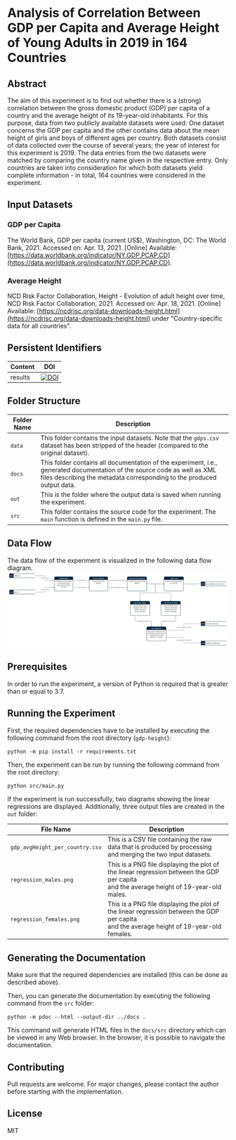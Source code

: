 # Analysis of Correlation Between GDP per Capita and Average Height of Young Adults in 2019 in 164 Countries

## Abstract
The aim of this experiment is to find out whether there is a (strong) correlation between the
gross domestic product (GDP) per capita of a country and the average height of its 19-year-old
inhabitants. For this purpose, data from two publicly available datasets were used: One dataset
concerns the GDP per capita and the other contains data about the mean height of girls and boys of
different ages per country. Both datasets consist of data collected over the course of several years;
the year of interest for this experiment is 2019. The data entries from the two datasets were matched
by comparing the country name given in the respective entry. Only countries are taken into consideration 
for which both datasets yield complete information - in total, 164 countries were considered in the
experiment.

## Input Datasets
### GDP per Capita
The World Bank, GDP per capita (current US$), Washington, DC: The World Bank, 2021. Accessed on:
Apr. 13, 2021. [Online] Available: [https://data.worldbank.org/indicator/NY.GDP.PCAP.CD](https://data.worldbank.org/indicator/NY.GDP.PCAP.CD).

### Average Height
NCD Risk Factor Collaboration, Height - Evolution of adult height over time, NCD Risk Factor Collaboration, 2021.
Accessed on: Apr. 18, 2021. [Online] Available: [https://ncdrisc.org/data-downloads-height.html](https://ncdrisc.org/data-downloads-height.html)
under "Country-specific data for all countries".

## Persistent Identifiers
| Content | DOI |
|---------|-----|
| results | [![DOI](https://zenodo.org/badge/DOI/10.5281/zenodo.4699901.svg)](https://doi.org/10.5281/zenodo.4699901) |

## Folder Structure
| Folder Name | Description                                                                                                                                                                                        |
|-------------|----------------------------------------------------------------------------------------------------------------------------------------------------------------------------------------------------|
| `data`       | This folder contains the input datasets. Note that the `gdps.csv` dataset has been stripped of the header (compared to the original dataset).                                                                                         |
| `docs`        | This folder contains all documentation of the experiment, i.e., generated documentation of the source code as well as XML files describing the metadata corresponding to the produced output data. |
| `out`         | This is the folder where the output data is saved when running the experiment.                                                                                                                     |
| `src`         | This folder contains the source code for the experiment. The `main` function is defined in the `main.py` file.                                                                                     |

## Data Flow
The data flow of the experiment is visualized in the following data flow diagram.
![data flow diagram](docs/data_flow/data_flow_diagram.png)

## Prerequisites
In order to run the experiment, a version of Python is required that is greater than or equal to 3.7.

## Running the Experiment
First, the required dependencies have to be installed by executing the following command from the root directory
(`gdp-height`):
```
python -m pip install -r requirements.txt
```

Then, the experiment can be run by running the following command from the root directory:
```
python src/main.py
```

If the experiment is run successfully, two diagrams showing the linear regressions are displayed.
Additionally, three output files are created in the `out` folder:

| File Name                     | Description                                                                                                                                  |
|-------------------------------|----------------------------------------------------------------------------------------------------------------------------------------------|
| `gdp_avgHeight_per_country.csv` | This is a CSV file containing the raw data that is produced by processing<br>and merging the two input datasets.                             |
| `regression_males.png`          | This is a PNG file displaying the plot of the linear regression between the GDP per capita<br>and the average height of 19-year-old males.   |
| `regression_females.png`        | This is a PNG file displaying the plot of the linear regression between the GDP per capita<br>and the average height of 19-year-old females. |


## Generating the Documentation
Make sure that the required dependencies are installed (this can be done as described above).

Then, you can generate the documentation by executing the following command from the `src` folder:
```
python -m pdoc --html --output-dir ../docs .
```

This command will generate HTML files in the `docs/src` directory which can be viewed in any Web browser.
In the browser, it is possible to navigate the documentation.

## Contributing
Pull requests are welcome. For major changes, please contact the author before starting with the implementation.

## License
MIT